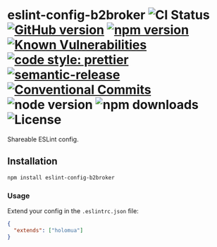 # eslint-config-b2broker ![CI Status](https://github.com/b2broker/eslint-config/workflows/CI/badge.svg) [![GitHub version](https://badge.fury.io/gh/b2broker%2Feslint-config.svg)](https://badge.fury.io/gh/b2broker%2Feslint-config) [![npm version](https://badge.fury.io/js/eslint-config-b2broker.svg)](https://badge.fury.io/js/eslint-config-b2broker) [![Known Vulnerabilities](https://snyk.io/test/github/b2broker/eslint-config/badge.svg)](https://snyk.io/test/github/b2broker/eslint-config) [![code style: prettier](https://img.shields.io/badge/code_style-prettier-ff69b4.svg)](https://github.com/prettier/prettier) [![semantic-release](https://img.shields.io/badge/%20%20%F0%9F%93%A6%F0%9F%9A%80-semantic--release-e10079.svg)](https://github.com/semantic-release/semantic-release) [![Conventional Commits](https://img.shields.io/badge/Conventional%20Commits-1.0.0-yellow.svg)](https://conventionalcommits.org) ![node version](https://img.shields.io/node/v/eslint-config-b2broker) ![npm downloads](https://img.shields.io/npm/dt/eslint-config-b2broker) ![License](https://img.shields.io/github/license/b2broker/eslint-config)

Shareable ESLint config.

## Installation

```bash
npm install eslint-config-b2broker
```

### Usage

Extend your config in the `.eslintrc.json` file:

```json
{
  "extends": ["holomua"]
}
```
